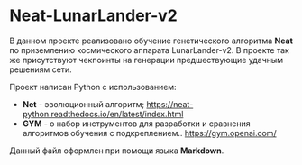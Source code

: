 # Neat-LunarLander-v2
В данном проекте реализовано обучение генетического алгоритма **Neat** по приземлению космического аппарата LunarLander-v2.
В проекте так же присутствуют чекпоинты на генерации предшествующие удачным решениям сети.

Проект написан Python с использованием:
* **Net** - эволюционный алгоритм; 
https://neat-python.readthedocs.io/en/latest/index.html
* **GYM** - о набор инструментов для разработки и сравнения алгоритмов обучения с подкреплением.. 
https://gym.openai.com/

Данный файл оформлен при помощи языка **Markdown**.
